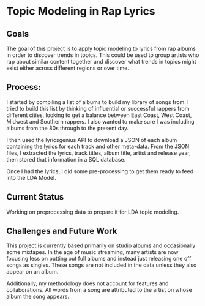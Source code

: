 # Topic Modeling in Rap Lyrics

## Goals
The goal of this project is to apply topic modeling to lyrics from rap albums in order to discover trends in topics. This could be used to group artists who rap about similar content together and discover what trends in topics might exist either across different regions or over time.

## Process:
I started by compiling a list of albums to build my library of songs from. I tried to build this list by thinking of influential or successful rappers from different cities, looking to get a balance between East Coast, West Coast, Midwest and Southern rappers. I also wanted to make sure I was including albums from the 80s through to the present day.

I then used the lyricsgenius API to download a JSON of each album containing the lyrics for each track and other meta-data. From the JSON files, I extracted the lyrics, track titles, album title, artist and release year, then stored that information in a SQL database.

Once I had the lyrics, I did some pre-processing to get them ready to feed into the LDA Model.

## Current Status
Working on preprocessing data to prepare it for LDA topic modeling.

## Challenges and Future Work
This project is currently based primarily on studio albums and occasionally some mixtapes. In the age of music streaming, many artists are now focusing less on putting out full albums and instead just releasing one off songs as singles. These songs are not included in the data unless they also appear on an album.

Additionally, my methodology does not account for features and collaborations. All words from a song are attributed to the artist on whose album the song appears.